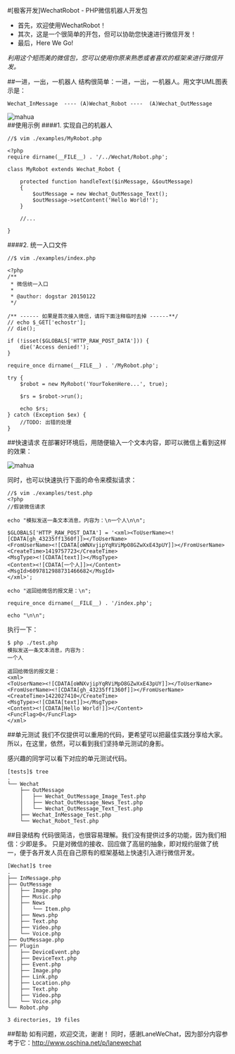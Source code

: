 #[极客开发]WechatRobot - PHP微信机器人开发包

* 首先，欢迎使用WechatRobot！
* 其次，这是一个很简单的开包，但可以协助您快速进行微信开发！
* 最后，Here We Go!

*利用这个短而美的微信包，您可以使用你原来熟悉或者喜欢的框架来进行微信开发。*

##一进，一出，一机器人
结构很简单：一进，一出，一机器人。用文字UML图表示是：   
```
Wechat_InMessage  ---- (A)Wechat_Robot ----  (A)Wechat_OutMessage
```

 ![mahua](http://static.oschina.net/uploads/space/2015/0124/000912_HLoH_256338.jpg)
<br />
##使用示例
####1. 实现自己的机器人
```
//$ vim ./examples/MyRobot.php 

<?php
require dirname(__FILE__) . '/../Wechat/Robot.php';

class MyRobot extends Wechat_Robot {

    protected function handleText($inMessage, &$outMessage)
    {
        $outMessage = new Wechat_OutMessage_Text();
        $outMessage->setContent('Hello World!');
    }

    //...

}
```
####2. 统一入口文件
```
//$ vim ./examples/index.php 

<?php
/**
 * 微信统一入口
 *
 * @author: dogstar 20150122
 */

/** ------ 如果是首次接入微信，请将下面注释临时去掉 ------**/
// echo $_GET['echostr'];
// die();

if (!isset($GLOBALS['HTTP_RAW_POST_DATA'])) {
    die('Access denied!');
}

require_once dirname(__FILE__) . '/MyRobot.php';

try {
    $robot = new MyRobot('YourTokenHere...', true);

    $rs = $robot->run();

    echo $rs;
} catch (Exception $ex) {
    //TODO: 出错的处理
}
```

##快速请求
在部署好环境后，用随便输入一个文本内容，即可以微信上看到这样的效果：

 ![mahua](http://webtools.qiniudn.com/1630110534.jpg)
 
 同时，也可以快速执行下面的命令来模拟请求：
 
 ```
 //$ vim ./examples/test.php 
<?php
//假装微信请求

echo "模拟发送一条文本消息，内容为：\n一个人\n\n";

$GLOBALS['HTTP_RAW_POST_DATA'] = '<xml><ToUserName><![CDATA[gh_43235ff1360f]]></ToUserName>
<FromUserName><![CDATA[oWNXvjipYqRViMpO8GZwXxE43pUY]]></FromUserName>
<CreateTime>1419757723</CreateTime>
<MsgType><![CDATA[text]]></MsgType>
<Content><![CDATA[一个人]]></Content>
<MsgId>6097812988731466682</MsgId>
</xml>';

echo "返回给微信的报文是：\n";

require_once dirname(__FILE__) . '/index.php';

echo "\n\n";
 ```
 
 执行一下：
 
  ```
 $ php ./test.php 
模拟发送一条文本消息，内容为：
一个人

返回给微信的报文是：
<xml>
<ToUserName><![CDATA[oWNXvjipYqRViMpO8GZwXxE43pUY]]></ToUserName>
<FromUserName><![CDATA[gh_43235ff1360f]]></FromUserName>
<CreateTime>1422027410</CreateTime>
<MsgType><![CDATA[text]]></MsgType>
<Content><![CDATA[Hello World!]]></Content>
<FuncFlag>0</FuncFlag>
</xml>
 ```
 
##单元测试
我们不仅提供可以重用的代码，更希望可以把最佳实践分享给大家。所以，在这里，依然，可以看到我们坚持单元测试的身影。

感兴趣的同学可以看下对应的单元测试代码。

```
[tests]$ tree
.
└── Wechat
    ├── OutMessage
    │   ├── Wechat_OutMessage_Image_Test.php
    │   ├── Wechat_OutMessage_News_Test.php
    │   └── Wechat_OutMessage_Text_Test.php
    ├── Wechat_InMessage_Test.php
    └── Wechat_Robot_Test.php
 ```
    
##目录结构
代码很简洁，也很容易理解。我们没有提供过多的功能，因为我们相信：少即是多。
只是对微信的接收、回应做了高层的抽象，即对规约层做了统一，便于各开发人员在自己原有的框架基础上快速引入进行微信开发。

```
[Wechat]$ tree
.
├── InMessage.php
├── OutMessage
│   ├── Image.php
│   ├── Music.php
│   ├── News
│   │   └── Item.php
│   ├── News.php
│   ├── Text.php
│   ├── Video.php
│   └── Voice.php
├── OutMessage.php
├── Plugin
│   ├── DeviceEvent.php
│   ├── DeviceText.php
│   ├── Event.php
│   ├── Image.php
│   ├── Link.php
│   ├── Location.php
│   ├── Text.php
│   ├── Video.php
│   └── Voice.php
└── Robot.php

3 directories, 19 files
```
##帮助
如有问题，欢迎交流，谢谢！
同时，感谢LaneWeChat，因为部分内容参考于它：http://www.oschina.net/p/lanewechat